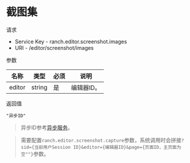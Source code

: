 # 截图集

请求
- Service Key - ranch.editor.screenshot.images
- URI - /editor/screenshot/images

参数

|名称|类型|必须|说明|
|---|---|---|---|
|editor|string|是|编辑器ID。|

返回值
```
"异步ID"
```

> 异步ID参考[异步服务](../../../ranch-base/doc/async.md)。

> 需要配置`ranch.editor.screenshot.capture`参数，系统调用时会拼接`?sid={当前用户Session ID}&editor={编辑器ID}&page={页面ID，主页面为空""}`参数。
